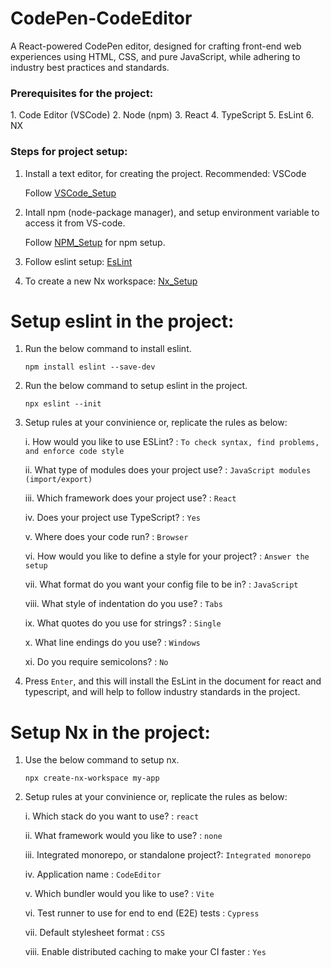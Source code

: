 # CodePen-CodeEditor
 A React-powered CodePen editor, designed for crafting front-end web experiences using HTML, CSS, and pure JavaScript, while adhering to industry best practices and standards.



 <h3>Prerequisites for the project:</h3>
 1. Code Editor (VSCode)
 2. Node (npm)
 3. React
 4. TypeScript
 5. EsLint
 6. NX



 <h3>Steps for project setup:</h3>

 1. Install a text editor, for creating the project. Recommended: VSCode
    
    Follow [VSCode_Setup](https://code.visualstudio.com/download)

 2. Intall npm (node-package manager), and setup environment variable to access it from VS-code.
    
    Follow [NPM_Setup](https://nodejs.org/en/learn/getting-started/how-to-install-nodejs) for npm setup.

 3. Follow eslint setup: [EsLint](https://github.com/chauhanaman2748/CodePen-CodeEditor#setup-eslint-in-the-project)

 4. To create a new Nx workspace: [Nx_Setup]()



 # Setup eslint in the project:
    
 1. Run the below command to install eslint.

        npm install eslint --save-dev

 2. Run the below command to setup eslint in the project.

        npx eslint --init

 3. Setup rules at your convinience or, replicate the rules as below:

    i.      How would you like to use ESLint? : `To check syntax, find problems, and enforce code style`

    ii.     What type of modules does your project use? : `JavaScript modules (import/export)`

    iii.    Which framework does your project use? : `React`

    iv.     Does your project use TypeScript? : `Yes`

    v.      Where does your code run? : `Browser`
    
    vi.     How would you like to define a style for your project? : `Answer the setup`
    
    vii.    What format do you want your config file to be in? : `JavaScript`
    
    viii.   What style of indentation do you use? : `Tabs`
    
    ix.     What quotes do you use for strings? : `Single`
    
    x.      What line endings do you use? : `Windows`
    
    xi.     Do you require semicolons? : `No`

 4. Press `Enter`, and this will install the EsLint in the document for react and typescript, and will help to follow industry standards in the project.


 # Setup Nx in the project:

 1. Use the below command to setup nx.

        npx create-nx-workspace my-app

 2. Setup rules at your convinience or, replicate the rules as below:

    i.      Which stack do you want to use? : `react`
    
    ii.     What framework would you like to use? : `none`
    
    iii.    Integrated monorepo, or standalone project?: `Integrated monorepo`

    iv.     Application name : `CodeEditor`
    
    v.     Which bundler would you like to use? : `Vite`
    
    vi.      Test runner to use for end to end (E2E) tests : `Cypress`
    
    vii.     Default stylesheet format : `CSS`
    
    viii.    Enable distributed caching to make your CI faster : `Yes`
